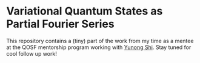 # Variational Quantum States as Partial Fourier Series
This repository contains a (tiny) part of the work from my time as a mentee at the QOSF mentorship program working with [Yunong Shi](https://godott.github.io/). Stay tuned for cool follow up work!
